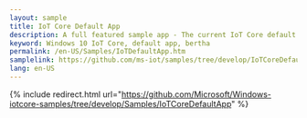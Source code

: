 ```yaml
---
layout: sample  
title: IoT Core Default App
description: A full featured sample app - The current IoT Core default application
keyword: Windows 10 IoT Core, default app, bertha
permalink: /en-US/Samples/IoTDefaultApp.htm
samplelink: https://github.com/ms-iot/samples/tree/develop/IoTCoreDefaultApp
lang: en-US
---  
```

{% include redirect.html url="https://github.com/Microsoft/Windows-iotcore-samples/tree/develop/Samples/IoTCoreDefaultApp" %}
